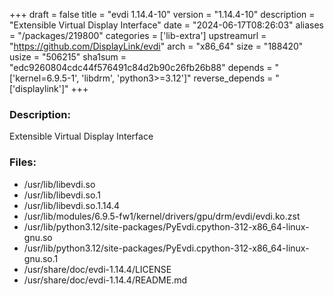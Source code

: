 +++
draft = false
title = "evdi 1.14.4-10"
version = "1.14.4-10"
description = "Extensible Virtual Display Interface"
date = "2024-06-17T08:26:03"
aliases = "/packages/219800"
categories = ['lib-extra']
upstreamurl = "https://github.com/DisplayLink/evdi"
arch = "x86_64"
size = "188420"
usize = "506215"
sha1sum = "edc9260804cdc44f576491c84d2b90c26fb26b88"
depends = "['kernel=6.9.5-1', 'libdrm', 'python3>=3.12']"
reverse_depends = "['displaylink']"
+++
### Description: 
Extensible Virtual Display Interface

### Files: 
* /usr/lib/libevdi.so
* /usr/lib/libevdi.so.1
* /usr/lib/libevdi.so.1.14.4
* /usr/lib/modules/6.9.5-fw1/kernel/drivers/gpu/drm/evdi/evdi.ko.zst
* /usr/lib/python3.12/site-packages/PyEvdi.cpython-312-x86_64-linux-gnu.so
* /usr/lib/python3.12/site-packages/PyEvdi.cpython-312-x86_64-linux-gnu.so.1
* /usr/share/doc/evdi-1.14.4/LICENSE
* /usr/share/doc/evdi-1.14.4/README.md

